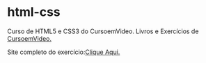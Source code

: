 # html-css
 Curso de HTML5 e CSS3 do CursoemVideo.
 Livros e Exercícios de<a href="https://www.cursoemvideo.com" target="_blank"> CursoemVideo.</a>
 
 Site completo do exercício:<a href="https://alexsanderlinn.github.io/html-css/desafios/desafio-10/index.html" target="_blank">Clique Aqui.</a>
